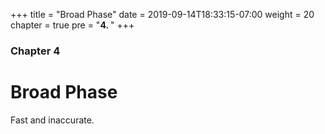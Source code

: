 +++
title = "Broad Phase"
date = 2019-09-14T18:33:15-07:00
weight = 20
chapter = true
pre = "<b>4. </b>"
+++

### Chapter 4

# Broad Phase

Fast and inaccurate.